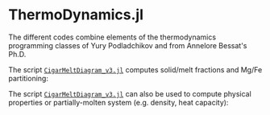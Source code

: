 # ThermoDynamics.jl

The different codes combine elements of the thermodynamics programming classes of Yury Podladchikov and from Annelore Bessat's Ph.D.

The script [`CigarMeltDiagram_v3.jl`](CigarMeltDiagram_v3.jl) computes solid/melt fractions and Mg/Fe partitioning:

The script [`CigarMeltDiagram_v3.jl`](CigarMeltDiagram_v3.jl) can also be used to compute physical properties or partially-molten system (e.g. density, heat capacity):
